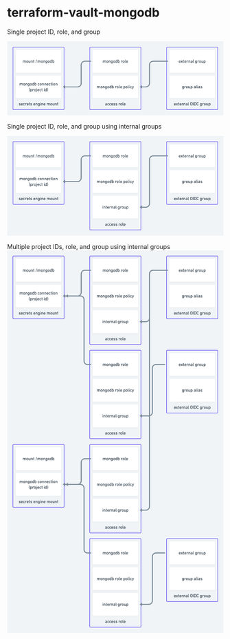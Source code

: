 # terraform-vault-mongodb

Single project ID, role, and group

![Single project ID, role, and group](assets/mongodb_vault.png "Single project ID, role, and group")

Single project ID, role, and group using internal groups

![Single project ID, role, and group using internal groups](assets/mongodb_vault_internal_groups.png "Single project ID, role, and group using internal groups")

Multiple project IDs, role, and group using internal groups
![Multiple project IDs, role, and group using internal groups](assets/mongodb_vault_multiple.png "Multiple project IDs, role, and group using internal groups")
